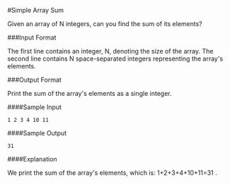 #Simple Array Sum

Given an array of N integers, can you find the sum of its elements?

###Input Format

The first line contains an integer, N, denoting the size of the array. 
The second line contains N space-separated integers representing the array's elements.

###Output Format

Print the sum of the array's elements as a single integer.

####Sample Input

```
1 2 3 4 10 11
```
####Sample Output
```
31
```
####Explanation

We print the sum of the array's elements, which is: 1+2+3+4+10+11=31 .